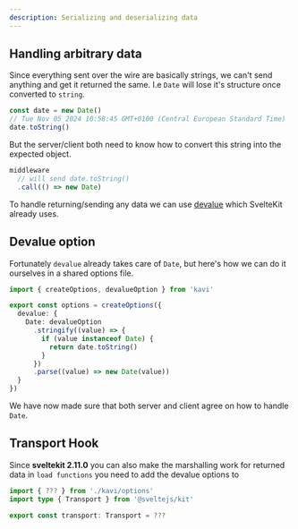 ```yaml
---
description: Serializing and deserializing data
---
```


## Handling arbitrary data
Since everything sent over the wire are basically strings, we can't send anything and get it returned the same. I.e `Date` will lose it's structure once converted to `string`.

```ts
const date = new Date()
// Tue Nov 05 2024 10:58:45 GMT+0100 (Central European Standard Time)
date.toString()
```
But the server/client both need to know how to convert this string into the expected object.

```ts
middleware
  // will send date.toString()
  .call(() => new Date) 
```
To handle returning/sending any data we can use <a href="https://github.com/Rich-Harris/devalue" target="_blank">devalue</a> which SvelteKit already uses. 

## Devalue option
Fortunately `devalue` already takes care of `Date`, but here's how we can do it ourselves in a shared options file.
```ts file=kavi/options.ts
import { createOptions, devalueOption } from 'kavi'

export const options = createOptions({
  devalue: {
    Date: devalueOption
      .stringify((value) => {
        if (value instanceof Date) {
          return date.toString()
        }
      })
      .parse((value) => new Date(value))
  }
})
```
We have now made sure that both server and client agree on how to handle `Date`.

## Transport Hook
Since **sveltekit 2.11.0** you can also make the marshalling work for returned data in `load functions` you need to add the devalue options to
```ts file=hooks.ts
import { ??? } from './kavi/options'
import type { Transport } from '@sveltejs/kit'

export const transport: Transport = ???
```